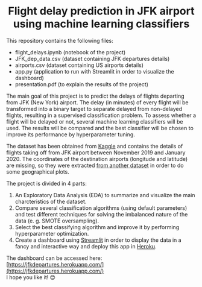 # <center>Flight delay prediction in JFK airport using machine learning classifiers</center>
This repository contains the following files:
- flight_delays.ipynb (notebook of the project)
- JFK_dep_data.csv (dataset containing JFK departures details)
- airports.csv (dataset containing US airports details)
- app.py (application to run with Streamlit in order to visualize the dashboard)
- presentation.pdf (to explain the results of the project)

The main goal of this project is to predict the delays of flights departing from JFK (New York) airport. The delay (in minutes) of every flight will be transformed into a binary target to separate delayed from non-delayed flights, resulting in a supervised classification problem. To assess whether a flight will be delayed or not, several machine learning classifiers will be used. The results will be compared and the best classifier will be chosen to improve its performance by hyperparameter tuning.

The dataset has been obtained from [Kaggle](https://www.kaggle.com/datasets/deepankurk/flight-take-off-data-jfk-airport) and contains the details of flights taking off from JFK airport between November 2019 and January 2020. The coordinates of the destination airports (longitude and latitude) are missing, so they were extracted [from another dataset](https://www.kaggle.com/datasets/usdot/flight-delays?select=airports.csv) in order to do some geographical plots.

The project is divided in 4 parts:
1. An Exploratory Data Analysis (EDA) to summarize and visualize the main charcteristics of the dataset.
2. Compare several classification algorithms (using default parameters) and test different techniques for solving the imbalanced nature of the data (e. g. SMOTE oversampling).
3. Select the best classifying algorithm and improve it by performing hyperparameter optimization.
4. Create a dashboard using [Streamlit](https://streamlit.io/) in order to display the data in a fancy and interactive way and deploy this app in [Heroku](https://www.heroku.com/).

The dashboard can be accessed here: [https://jfkdepartures.herokuapp.com/](https://jfkdepartures.herokuapp.com/)<br>
I hope you like it! 😊